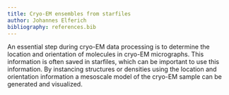 ```yaml
---
title: Cryo-EM ensembles from starfiles
author: Johannes Elferich
bibliography: references.bib
---
```


An essential step during cryo-EM data processing is to determine the location and orientation of molecules in cryo-EM micrographs.
This information is often saved in starfiles, which can be important to use this information.
By instancing structures or densities using the location and orientation information a mesoscale model of the cryo-EM sample can be generated and visualized.